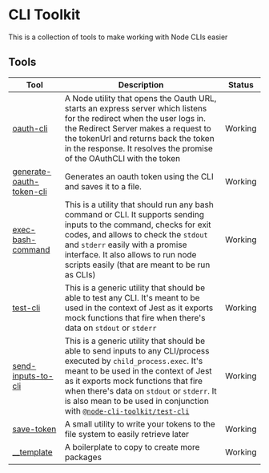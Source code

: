 # CLI Toolkit

This is a collection of tools to make working with Node CLIs easier

## Tools

| Tool                                                                        | Description                                                                                                                                                                                                                                                                                                                                          | Status  |
| --------------------------------------------------------------------------- | ---------------------------------------------------------------------------------------------------------------------------------------------------------------------------------------------------------------------------------------------------------------------------------------------------------------------------------------------------- | ------- |
| [oauth-cli](./packages/oauth-cli)                                           | A Node utility that opens the Oauth URL, starts an express server which listens for the redirect when the user logs in. the Redirect Server makes a request to the tokenUrl and returns back the token in the response. It resolves the promise of the OAuthCLI with the token                                                                       | Working |
| [generate-oauth-token-cli](./package/../packages/generate-oauth-token-cli/) | Generates an oauth token using the CLI and saves it to a file.                                                                                                                                                                                                                                                                                       | Working |
| [exec-bash-command](./packages/exec-bash-command)                           | This is a utility that should run any bash command or CLI. It supports sending inputs to the command, checks for exit codes, and allows to check the `stdout` and `stderr` easily with a promise interface. It also allows to run node scripts easily (that are meant to be run as CLIs)                                                             | Working |
| [test-cli](./package/test-cli)                                              | This is a generic utility that should be able to test any CLI. It's meant to be used in the context of Jest as it exports mock functions that fire when there's data on `stdout` or `stderr`                                                                                                                                                         | Working |
| [send-inputs-to-cli](./packages/send-inputs-to-cli/)                        | This is a generic utility that should be able to send inputs to any CLI/process executed by `child_process.exec`. It's meant to be used in the context of Jest as it exports mock functions that fire when there's data on `stdout` or `stderr`. It is also mean to be used in conjunction with [`@node-cli-toolkit/test-cli`](./packages/test-cli/) | Working |
| [save-token](./package/../packages/save-token)                              | A small utility to write your tokens to the file system to easily retrieve later                                                                                                                                                                                                                                                                     | Working |
| [\_\_template](./packages/__template)                                       | A boilerplate to copy to create more packages                                                                                                                                                                                                                                                                                                        | Working |
